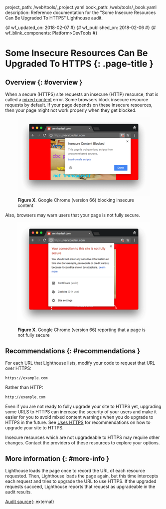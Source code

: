 project_path: /web/tools/_project.yaml
book_path: /web/tools/_book.yaml
description: Reference documentation for the "Some Insecure Resources Can Be Upgraded To HTTPS" Lighthouse audit.

{# wf_updated_on: 2018-02-07 #}
{# wf_published_on: 2018-02-06 #}
{# wf_blink_components: Platform>DevTools #}

# Some Insecure Resources Can Be Upgraded To HTTPS  {: .page-title }

## Overview {: #overview }

When a secure (HTTPS) site requests an insecure (HTTP) resource, that is called a [mixed
content][MC] error. Some browsers block insecure resource requests by default. If your page
depends on these insecure resources, then your page might not work properly when they get blocked.

[MC]: /web/fundamentals/security/prevent-mixed-content/what-is-mixed-content

<figure>
  <img src="images/insecure-content-blocked.png"
       alt="Google Chrome (version 66) blocking insecure content."/>
  <figcaption>
    <b>Figure X</b>. Google Chrome (version 66) blocking insecure content
  </figcaption>
</figure>

Also, browsers may warn users that your page is not fully secure.

<figure>
  <img src="images/not-fully-secure.png"
       alt="Google Chrome (version 66) reporting that page is not fully secure."/>
  <figcaption>
    <b>Figure X</b>. Google Chrome (version 66) reporting that a page is not fully secure
  </figcaption>
</figure>

## Recommendations {: #recommendations }

For each URL that Lighthouse lists, modify your code to request that URL over HTTPS:

    https://example.com

Rather than HTTP:

    http://example.com

Even if you are not ready to fully upgrade your site to HTTPS yet, upgrading some URLS to
HTTPS can increase the security of your users and make it easier for you to avoid mixed
content warnings when you do upgrade to HTTPS in the future. See [Uses HTTPS][https] for
recommendations on how to upgrade your site to HTTPS.

Insecure resources which are not upgradeable to HTTPS may require other changes. Contact the
providers of these resources to explore your options.

[https]: /web/tools/lighthouse/audits/https#recommendations

## More information {: #more-info }

Lighthouse loads the page once to record the URL of each resource requested. Then, Lighthouse
loads the page again, but this time intercepts each request and tries to upgrade the URL to
use HTTPS. If the upgraded requests succeed, Lighthouse reports that request as upgradeable in
the audit results.

[Audit source][src]{:.external}

[src]: https://github.com/GoogleChrome/lighthouse/blob/master/lighthouse-core/audits/mixed-content.js
